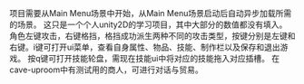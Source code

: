 项目需要从Main Menu场景中开始，从Main Menu场景启动后自动异步加载所需的场景。 这只是一个个人unity2D的学习项目，其中大部分的数值都没有填入。
角色左键攻击，右键格挡，格挡成功派生两种不同的攻击类型，按键分别是左键和右键。i键可打开ui菜单，查看自身属性、物品、技能、制作栏以及保存和退出游戏。 按q键可打开技能轮盘，需现在技能ui中将对应的技能拖入对应插槽。
在cave-uproom中有测试用的商人，可进行对话与贸易。 
